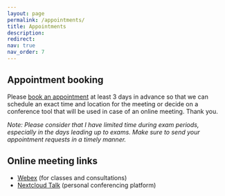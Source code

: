 ```yaml
---
layout: page
permalink: /appointments/
title: Appointments
description: 
redirect: 
nav: true
nav_order: 7
---
```


## Appointment booking

Please [book an appointment](https://cloud.ristovic.net/apps/appointments/pub/cABBV788qaQQMyGZ/form)
at least 3 days in advance so  that we can schedule an exact time and location for the meeting or decide on a 
conference tool that will be used in case of an online meeting. Thank you.

_Note: Please consider that I have limited time during exam periods, especially in the days leading up to exams. Make sure to send your appointment requests in a timely manner._

## Online meeting links
- [Webex](https://matf.webex.com/meet/ivan_ristovic) (for classes and consultations)
- [Nextcloud Talk](https://cloud.ristovic.net/apps/appointments/pub/cABBV788qaQQMyGZ/form) (personal conferencing platform)



